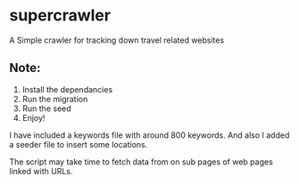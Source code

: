 # supercrawler
A Simple crawler for tracking down travel related websites

## Note:

01. Install the dependancies
02. Run the migration
03. Run the seed
04. Enjoy!

I have included a keywords file with around 800 keywords. And also I added a seeder file to insert some locations. 

The script may take time to fetch data from on sub pages of web pages linked with URLs. 
